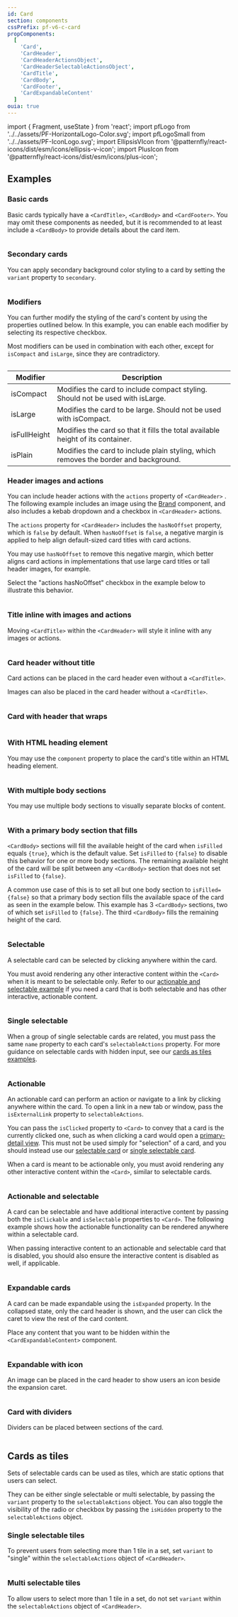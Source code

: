 ```yaml
---
id: Card
section: components
cssPrefix: pf-v6-c-card
propComponents:
  [
    'Card',
    'CardHeader',
    'CardHeaderActionsObject',
    'CardHeaderSelectableActionsObject',
    'CardTitle',
    'CardBody',
    'CardFooter',
    'CardExpandableContent'
  ]
ouia: true
---
```


import { Fragment, useState } from 'react';
import pfLogo from '../../assets/PF-HorizontalLogo-Color.svg';
import pfLogoSmall from '../../assets/PF-IconLogo.svg';
import EllipsisVIcon from '@patternfly/react-icons/dist/esm/icons/ellipsis-v-icon';
import PlusIcon from '@patternfly/react-icons/dist/esm/icons/plus-icon';

## Examples

### Basic cards

Basic cards typically have a `<CardTitle>`, `<CardBody>` and `<CardFooter>`. You may omit these components as needed, but it is recommended to at least include a `<CardBody>` to provide details about the card item.

```ts file='./CardBasic.tsx'

```

### Secondary cards

You can apply secondary background color styling to a card by setting the `variant` property to `secondary`.

```ts file='./CardSecondary.tsx'

```

### Modifiers

You can further modify the styling of the card's content by using the properties outlined below. In this example, you can enable each modifier by selecting its respective checkbox.

Most modifiers can be used in combination with each other, except for `isCompact` and `isLarge`, since they are contradictory.

```ts file='./CardWithModifiers.tsx'

```

| Modifier     | Description                                                                          |
| ------------ | ------------------------------------------------------------------------------------ |
| isCompact    | Modifies the card to include compact styling. Should not be used with isLarge.       |
| isLarge      | Modifies the card to be large. Should not be used with isCompact.                    |
| isFullHeight | Modifies the card so that it fills the total available height of its container.      |
| isPlain      | Modifies the card to include plain styling, which removes the border and background. |

### Header images and actions

You can include header actions with the `actions` property of `<CardHeader>` . The following example includes an image using the [Brand](/components/brand) component, and also includes a kebab dropdown and a checkbox in `<CardHeader>` actions.

The `actions` property for `<CardHeader>` includes the `hasNoOffset` property, which is `false` by default. When `hasNoOffset` is `false`, a negative margin is applied to help align default-sized card titles with card actions.

You may use `hasNoOffset` to remove this negative margin, which better aligns card actions in implementations that use large card titles or tall header images, for example.

Select the "actions hasNoOffset" checkbox in the example below to illustrate this behavior.

```ts file='./CardWithImageAndActions.tsx'

```

### Title inline with images and actions

Moving `<CardTitle>` within the `<CardHeader>` will style it inline with any images or actions.

```ts file='./CardHeaderInCardHead.tsx'

```

### Card header without title

Card actions can be placed in the card header even without a `<CardTitle>`.

Images can also be placed in the card header without a `<CardTitle>`.

```ts file='./CardOnlyActionsInCardHead.tsx'

```

### Card with header that wraps
```ts file='./CardHeaderWraps.tsx'
```

### With HTML heading element

You may use the `component` property to place the card's title within an HTML heading element.

```ts file='./CardWithHeadingElement.tsx'

```

### With multiple body sections

You may use multiple body sections to visually separate blocks of content.

```ts file='./CardWithMultipleBodySections.tsx'

```

### With a primary body section that fills

`<CardBody>` sections will fill the available height of the card when `isFilled` equals `{true}`, which is the default value. Set `isFilled` to `{false}` to disable this behavior for one or more body sections. The remaining available height of the card will be split between any `<CardBody>` section that does not set `isFilled` to `{false}`.

A common use case of this is to set all but one body section to `isFilled={false}` so that a primary body section fills the available space of the card as seen in the example below. This example has 3 `<CardBody>` sections, two of which set `isFilled` to `{false}`. The third `<CardBody>` fills the remaining height of the card.

```ts file='./CardWithBodySectionFills.tsx'

```

### Selectable

A selectable card can be selected by clicking anywhere within the card.

You must avoid rendering any other interactive content within the `<Card>` when it is meant to be selectable only. Refer to our [actionable and selectable example](#clickable-and-selectable-cards) if you need a card that is both selectable and has other interactive, actionable content.

```ts file='./CardSelectable.tsx'

```

### Single selectable

When a group of single selectable cards are related, you must pass the same `name` property to each card's `selectableActions` property. For more guidance on selectable cards with hidden input, see our [cards as tiles examples](#cards-as-tiles).

```ts file='./CardSingleSelectable.tsx'

```

### Actionable

An actionable card can perform an action or navigate to a link by clicking anywhere within the card. To open a link in a new tab or window, pass the `isExternalLink` property to `selectableActions`.

You can pass the `isClicked` property to `<Card>` to convey that a card is the currently clicked one, such as when clicking a card would open a [primary-detail view](/patterns/primary-detail). This must not be used simply for "selection" of a card, and you should instead use our [selectable card](#selectable) or [single selectable card](#single-selectable).

When a card is meant to be actionable only, you must avoid rendering any other interactive content within the `<Card>`, similar to selectable cards.

```ts file='./CardClickable.tsx'

```

### Actionable and selectable

A card can be selectable and have additional interactive content by passing both the `isClickable` and `isSelectable` properties to `<Card>`. The following example shows how the actionable functionality can be rendered anywhere within a selectable card.

When passing interactive content to an actionable and selectable card that is disabled, you should also ensure the interactive content is disabled as well, if applicable.

```ts file='./CardClickableSelectable.tsx'

```

### Expandable cards

A card can be made expandable using the `isExpanded` property. In the collapsed state, only the card header is shown, and the user can click the caret to view the rest of the card content.

Place any content that you want to be hidden within the `<CardExpandableContent>` component.

```ts file='./CardExpandable.tsx'

```

### Expandable with icon

An image can be placed in the card header to show users an icon beside the expansion caret.

```ts file='./CardExpandableWithIcon.tsx'

```

### Card with dividers

Dividers can be placed between sections of the card.

```ts file='./CardWithDividers.tsx'

```

## Cards as tiles

Sets of selectable cards can be used as tiles, which are static options that users can select.

They can be either single selectable or multi selectable, by passing the `variant` property to the `selectableActions` object. You can also toggle the visibility of the radio or checkbox by passing the `isHidden` property to the `selectableActions` object.

### Single selectable tiles

To prevent users from selecting more than 1 tile in a set, set `variant` to "single" within the `selectableActions` object of `<CardHeader>`.

```ts file='./CardTile.tsx'

```

### Multi selectable tiles

To allow users to select more than 1 tile in a set, do not set `variant` within the `selectableActions` object of `<CardHeader>`.

```ts file='./CardTileMulti.tsx'

```
